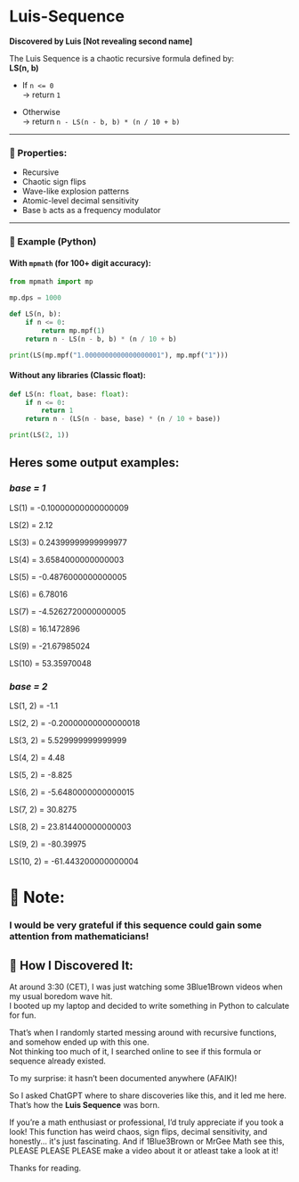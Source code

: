 # Luis-Sequence
**Discovered by Luis [Not revealing second name]**

The Luis Sequence is a chaotic recursive formula defined by:  
**LS(n, b)**

- If `n <= 0`  
  → return `1`

- Otherwise  
  → return `n - LS(n - b, b) * (n / 10 + b)`

---

### 🔬 Properties:
- Recursive
- Chaotic sign flips
- Wave-like explosion patterns
- Atomic-level decimal sensitivity
- Base `b` acts as a frequency modulator

---

### 🧪 Example (Python)

#### With `mpmath` (for 100+ digit accuracy):
```python
from mpmath import mp

mp.dps = 1000

def LS(n, b):
    if n <= 0:
        return mp.mpf(1)
    return n - LS(n - b, b) * (n / 10 + b)

print(LS(mp.mpf("1.0000000000000000001"), mp.mpf("1")))
```

#### Without any libraries (Classic float):
```python
def LS(n: float, base: float):
    if n <= 0:
        return 1
    return n - (LS(n - base, base) * (n / 10 + base))

print(LS(2, 1))
```

## Heres some output examples:
### *base = 1*
LS(1)   = -0.10000000000000009

LS(2)   = 2.12

LS(3)   = 0.24399999999999977

LS(4)   = 3.6584000000000003

LS(5)   = -0.4876000000000005

LS(6)   = 6.78016

LS(7)   = -4.5262720000000005

LS(8)   = 16.1472896

LS(9)   = -21.67985024

LS(10)  = 53.35970048

### *base = 2*
LS(1, 2)   = -1.1

LS(2, 2)   = -0.20000000000000018

LS(3, 2)   = 5.529999999999999

LS(4, 2)   = 4.48

LS(5, 2)   = -8.825

LS(6, 2)   = -5.6480000000000015

LS(7, 2)   = 30.8275

LS(8, 2)   = 23.814400000000003

LS(9, 2)   = -80.39975

LS(10, 2)  = -61.443200000000004

# 📌 Note:
### I would be **very** grateful if this sequence could gain some attention from mathematicians!

## 🧠 How I Discovered It:
At around 3:30 (CET), I was just watching some 3Blue1Brown videos when my usual boredom wave hit.  
I booted up my laptop and decided to write something in Python to calculate for fun.

That’s when I randomly started messing around with recursive functions, and somehow ended up with this one.  
Not thinking too much of it, I searched online to see if this formula or sequence already existed.

To my surprise: it hasn’t been documented anywhere (AFAIK)!

So I asked ChatGPT where to share discoveries like this, and it led me here.  
That’s how the **Luis Sequence** was born.

If you’re a math enthusiast or professional, I’d truly appreciate if you took a look!
This function has weird chaos, sign flips, decimal sensitivity, and honestly... it's just fascinating.
And if 1Blue3Brown or MrGee Math see this, PLEASE PLEASE PLEASE make a video about it or atleast take a look at it!

Thanks for reading.
